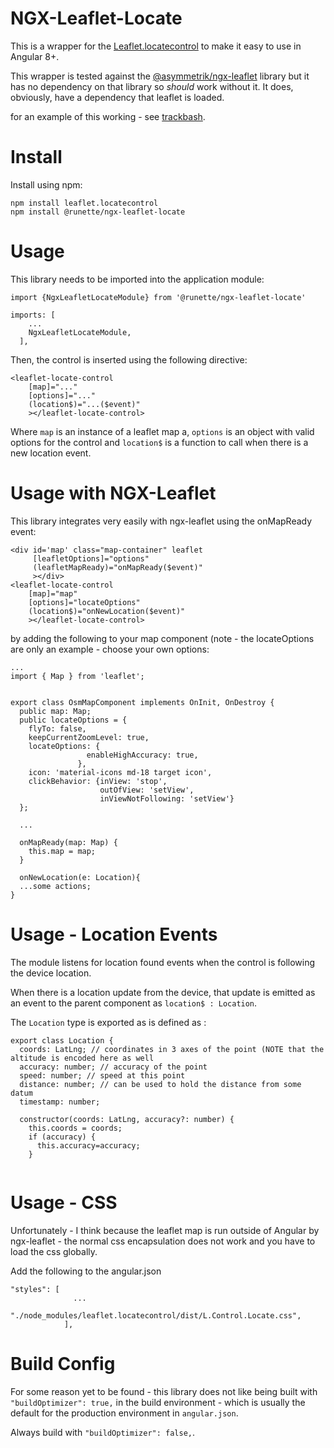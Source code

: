# NGX-Leaflet-Locate

This is a wrapper for the [Leaflet.locatecontrol](https://github.com/domoritz/leaflet-locatecontrol) to make it easy to use in Angular 8+.

This wrapper is tested against the [@asymmetrik/ngx-leaflet](https://github.com/Asymmetrik/ngx-leaflet) library but it has no dependency on that library so *should* work without it. It does, obviously, have a dependency that leaflet is loaded.

for an example of this working - see [trackbash](https://trackbash.co.uk).

# Install

Install using npm:

```
npm install leaflet.locatecontrol
npm install @runette/ngx-leaflet-locate
```

# Usage

This library needs to be imported into the application module:

```
import {NgxLeafletLocateModule} from '@runette/ngx-leaflet-locate'

imports: [
    ...
    NgxLeafletLocateModule,
  ],
```

Then, the control is inserted using the following directive:

```
<leaflet-locate-control 
    [map]="..."
    [options]="..."
    (location$)="...($event)"
    ></leaflet-locate-control>
```

Where `map` is an instance of a leaflet map a, `options` is an object with valid options for the control and `location$` is a function to call when there is a new location event.

# Usage with NGX-Leaflet

This library integrates very easily with ngx-leaflet using the onMapReady event:

```
<div id='map' class="map-container" leaflet
     [leafletOptions]="options"
     (leafletMapReady)="onMapReady($event)"
     ></div>
<leaflet-locate-control 
    [map]="map"
    [options]="locateOptions"
    (location$)="onNewLocation($event)"
    ></leaflet-locate-control>
```
by adding the following to your map component (note - the locateOptions are only an example - choose your own options:

```
...
import { Map } from 'leaflet';


export class OsmMapComponent implements OnInit, OnDestroy {
  public map: Map;
  public locateOptions = {
    flyTo: false,
    keepCurrentZoomLevel: true,
    locateOptions: {
                 enableHighAccuracy: true,
               },
    icon: 'material-icons md-18 target icon',
    clickBehavior: {inView: 'stop',
                    outOfView: 'setView',
                    inViewNotFollowing: 'setView'}
  };
  
  ...
  
  onMapReady(map: Map) {
    this.map = map;
  }
  
  onNewLocation(e: Location){
  ...some actions;
}
```

# Usage - Location Events

The module listens for location found events when the control is following the device location.

When there is a location update from the device, that update is emitted as an event to the parent component as `location$ : Location`.

The `Location` type is exported as is defined as :

```
export class Location {
  coords: LatLng; // coordinates in 3 axes of the point (NOTE that the altitude is encoded here as well
  accuracy: number; // accuracy of the point
  speed: number; // speed at this point
  distance: number; // can be used to hold the distance from some datum
  timestamp: number; 

  constructor(coords: LatLng, accuracy?: number) {
    this.coords = coords;
    if (accuracy) {
      this.accuracy=accuracy;
    }
 
```

# Usage - CSS

Unfortunately - I think because the leaflet map is run outside of Angular by ngx-leaflet - the normal css encapsulation does not work and you have to load the css globally.

Add the following to the angular.json 

```
"styles": [
              ...
              "./node_modules/leaflet.locatecontrol/dist/L.Control.Locate.css",
            ],
```

# Build Config

For some reason yet to be found - this library does not like being built with `"buildOptimizer": true,` in the build environment - which is usually the default for the production environment in `angular.json`.

Always build with `"buildOptimizer": false,`.

